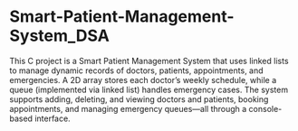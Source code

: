 # Smart-Patient-Management-System_DSA
This C project is a Smart Patient Management System that uses linked lists to manage dynamic records of doctors, patients, appointments, and emergencies. A 2D array stores each doctor’s weekly schedule, while a queue (implemented via linked list) handles emergency cases. The system supports adding, deleting, and viewing doctors and patients, booking appointments, and managing emergency queues—all through a console-based interface.
